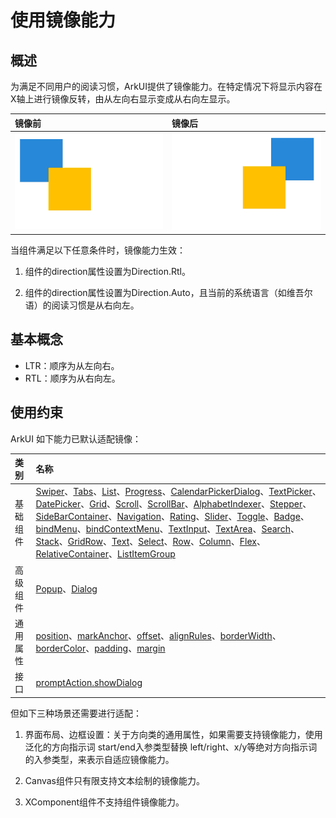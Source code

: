 # 使用镜像能力

## 概述

为满足不同用户的阅读习惯，ArkUI提供了镜像能力。在特定情况下将显示内容在X轴上进行镜像反转，由从左向右显示变成从右向左显示。

|**镜像前**|**镜像后**|
|:---|:---|
| ![mirroring-capability](./figures/mirroring_capability1.png) | ![mirroring-capability](./figures/mirroring_capability2.png) |

当组件满足以下任意条件时，镜像能力生效：

1. 组件的direction属性设置为Direction.Rtl。

2. 组件的direction属性设置为Direction.Auto，且当前的系统语言（如维吾尔语）的阅读习惯是从右向左。

## 基本概念

- LTR：顺序为从左向右。
- RTL：顺序为从右向左。

## 使用约束

ArkUI 如下能力已默认适配镜像：

|**类别**|**名称**|
|:---|:---|
| 基础组件 | [Swiper](../../../reference/source_zh_cn/arkui-cj/cj-scroll-swipe-swiper.md)、[Tabs](../../../reference/source_zh_cn/arkui-cj/cj-navigation-switching-tabs.md)、[List](../../../reference/source_zh_cn/arkui-cj/cj-scroll-swipe-list.md)、[Progress](../../../reference/source_zh_cn/arkui-cj/cj-information-display-progress.md)、[CalendarPickerDialog](../../../application-dev/source_zh_cn/arkui-cj/cj-fixes-style-dialog.md#日历选择器弹窗)、[TextPicker](../../../reference/source_zh_cn/arkui-cj/cj-button-picker-textpicker.md)、[DatePicker](../../../reference/source_zh_cn/arkui-cj/cj-button-picker-datepicker.md)、[Grid](../../../reference/source_zh_cn/arkui-cj/cj-scroll-swipe-grid.md)、[Scroll](../../../reference/source_zh_cn/arkui-cj/cj-scroll-swipe-scroll.md)、[ScrollBar](../../../reference/source_zh_cn/arkui-cj/cj-scroll-swipe-scrollbar.md)、[AlphabetIndexer](../../../reference/source_zh_cn/arkui-cj/cj-information-display-alphabetindexer.md)、[Stepper](../../../reference/source_zh_cn/arkui-cj/cj-navigation-switching-stepper.md)、[SideBarContainer](../../../reference/source_zh_cn/arkui-cj/cj-grid-layout-sidebar.md)、[Navigation](../../../reference/source_zh_cn/arkui-cj/cj-navigation-switching-navigation.md)、[Rating](../../../reference/source_zh_cn/arkui-cj/cj-button-picker-rating.md)、[Slider](../../../reference/source_zh_cn/arkui-cj/cj-button-picker-slider.md)、[Toggle](../../../reference/source_zh_cn/arkui-cj/cj-button-picker-toggle.md)、[Badge](../../../reference/source_zh_cn/arkui-cj/cj-information-display-badge.md)、[bindMenu](../../../reference/source_zh_cn/arkui-cj/cj-universal-attribute-menu.md#funcbindMenu)、[bindContextMenu](../../../reference/source_zh_cn/arkui-cj/cj-universal-attribute-menu.md#funcbindContextMenu)、[TextInput](../../../reference/source_zh_cn/arkui-cj/cj-text-input-textinput.md)、[TextArea](../../../reference/source_zh_cn/arkui-cj/cj-text-input-textarea.md)、[Search](../../../reference/source_zh_cn/arkui-cj/cj-text-input-search.md)、[Stack](../../../reference/source_zh_cn/arkui-cj/cj-row-column-stack-stack.md)、[GridRow](../../../reference/source_zh_cn/arkui-cj/cj-grid-layout-gridrow.md)、[Text](../../../reference/source_zh_cn/arkui-cj/cj-text-input-text.md)、[Select](../../../reference/source_zh_cn/arkui-cj/cj-button-picker-select.md)、[Row](../../../reference/source_zh_cn/arkui-cj/cj-row-column-stack-row.md)、[Column](../../../reference/source_zh_cn/arkui-cj/cj-row-column-stack-column.md)、[Flex](../../../reference/source_zh_cn/arkui-cj/cj-row-column-stack-flex.md)、[RelativeContainer](../../../reference/source_zh_cn/arkui-cj/cj-row-column-stack-relativecontainer.md)、[ListItemGroup](../../../reference/source_zh_cn/arkui-cj/cj-scroll-swipe-listgroup.md) |
| 高级组件 | [Popup](./cj-popup-and-menu-components-popup.md)、[Dialog](./cj-dialog-base-overview.md) |
| 通用属性 | [position](../../../reference/source_zh_cn/arkui-cj/cj-common-types.md#Position)、[markAnchor](../../../reference/source_zh_cn/arkui-cj/cj-universal-attribute-location.md#funcmarkAnchor)、[offset](../../../application-dev/source_zh_cn/arkui-cj/cj-layout-development-grid-layout.md#offset)、[alignRules](../../../reference/source_zh_cn/arkui-cj/cj-universal-attribute-location.md#funcalignRules)、[borderWidth](../../../reference/source_zh_cn/arkui-cj/cj-information-display-progress.md#varborderWidth)、[borderColor](../../../reference/source_zh_cn/arkui-cj/cj-information-display-progress.md#varborderColor)、[padding](../../../reference/source_zh_cn/arkui-cj/cj-universal-attribute-size.md#fun-cpadding)、[margin](../../../reference/source_zh_cn/arkui-cj/cj-universal-attribute-size.md#func-marginlength) |
| 接口 | [promptAction.showDialog](./cj-fixes-style-dialog.md#对话框-showdialog)|

但如下三种场景还需要进行适配：

1. 界面布局、边框设置：关于方向类的通用属性，如果需要支持镜像能力，使用泛化的方向指示词 start/end入参类型替换 left/right、x/y等绝对方向指示词的入参类型，来表示自适应镜像能力。

2. Canvas组件只有限支持文本绘制的镜像能力。

3. XComponent组件不支持组件镜像能力。
